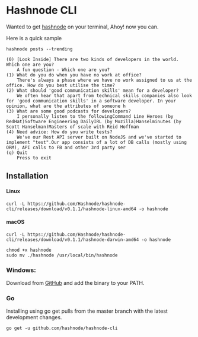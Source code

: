 
# Hashnode CLI

Wanted to get [hashnode](https://hashnode.com) on your terminal, Ahoy! now you can.

Here is a quick sample

```
hashnode posts --trending

(0) [Look Inside] There are two kinds of developers in the world. Which one are you?
    A fun question - Which one are you?
(1) What do you do when you have no work at office?
    There's always a phase where we have no work assigned to us at the office. How do you best utilise the time?
(2) What should 'good communication skills' mean for a developer?
    We often hear that apart from technical skills companies also look for 'good communication skills' in a software developer. In your opinion, what are the attributes of someone h
(3) What are some good podcasts for developers?
    I personally listen to the followingCommand Line Heroes (by RedHat)Software Engineering DailyIRL (by Mozilla)Hanselminutes (by Scott Hanselman)Masters of scale with Reid Hoffman
(4) Need advice: How do you write tests?
    We've our Rest API server built on NodeJS and we've started to implement "test".Our app consists of a lot of DB calls (mostly using ORM), API calls to FB and other 3rd party ser
(q) Quit
    Press to exit
```
## Installation
#### Linux
    curl -L https://github.com/Hashnode/hashnode-cli/releases/download/v0.1.1/hashnode-linux-amd64 -o hashnode

#### macOS
    curl -L https://github.com/Hashnode/hashnode-cli/releases/download/v0.1.1/hashnode-darwin-amd64 -o hashnode

```
chmod +x hashnode
sudo mv ./hashnode /usr/local/bin/hashnode
```
    
### Windows:

Download from [GitHub](https://github.com/Hashnode/hashnode-cli/releases) and add the binary to your PATH.

### Go
Installing using go get pulls from the master branch with the latest development changes.

    go get -u github.com/hashnode/hashnode-cli
